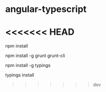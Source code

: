 # angular-typescript

<<<<<<< HEAD
=======
npm install 

npm install -g grunt grunt-cli

npm install -g typings

typings install 
>>>>>>> dev
